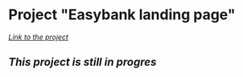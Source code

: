 # **Project "Easybank landing page"**

*[Link to the project](https://myers32.github.io/loopstudios-landing-page/)*

## *This project is still in progres*
